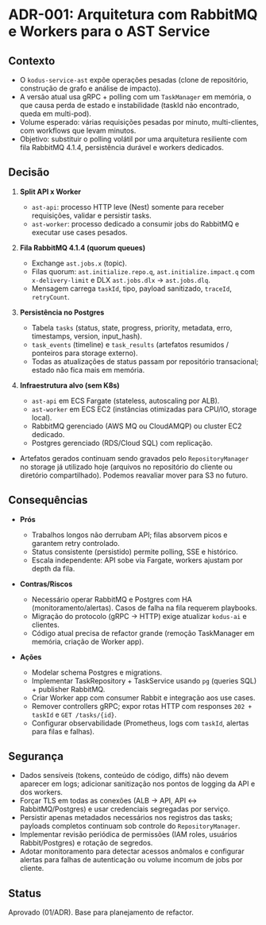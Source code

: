# ADR-001: Arquitetura com RabbitMQ e Workers para o AST Service

## Contexto

- O `kodus-service-ast` expõe operações pesadas (clone de repositório, construção de grafo e análise de impacto).
- A versão atual usa gRPC + polling com um `TaskManager` em memória, o que causa perda de estado e instabilidade (taskId não encontrado, queda em multi-pod).
- Volume esperado: várias requisições pesadas por minuto, multi-clientes, com workflows que levam minutos.
- Objetivo: substituir o polling volátil por uma arquitetura resiliente com fila RabbitMQ 4.1.4, persistência durável e workers dedicados.

## Decisão

1. **Split API x Worker**
   - `ast-api`: processo HTTP leve (Nest) somente para receber requisições, validar e persistir tasks.
   - `ast-worker`: processo dedicado a consumir jobs do RabbitMQ e executar use cases pesados.

2. **Fila RabbitMQ 4.1.4 (quorum queues)**
   - Exchange `ast.jobs.x` (topic).
   - Filas quorum: `ast.initialize.repo.q`, `ast.initialize.impact.q` com `x-delivery-limit` e DLX `ast.jobs.dlx` → `ast.jobs.dlq`.
   - Mensagem carrega `taskId`, tipo, payload sanitizado, `traceId`, `retryCount`.

3. **Persistência no Postgres**
   - Tabela `tasks` (status, state, progress, priority, metadata, erro, timestamps, version, input_hash).
   - `task_events` (timeline) e `task_results` (artefatos resumidos / ponteiros para storage externo).
   - Todas as atualizações de status passam por repositório transacional; estado não fica mais em memória.

4. **Infraestrutura alvo (sem K8s)**
   - `ast-api` em ECS Fargate (stateless, autoscaling por ALB).
   - `ast-worker` em ECS EC2 (instâncias otimizadas para CPU/IO, storage local).
   - RabbitMQ gerenciado (AWS MQ ou CloudAMQP) ou cluster EC2 dedicado.
   - Postgres gerenciado (RDS/Cloud SQL) com replicação.
- Artefatos gerados continuam sendo gravados pelo `RepositoryManager` no storage já utilizado hoje (arquivos no repositório do cliente ou diretório compartilhado). Podemos reavaliar mover para S3 no futuro.

## Consequências

- **Prós**
  - Trabalhos longos não derrubam API; filas absorvem picos e garantem retry controlado.
  - Status consistente (persistido) permite polling, SSE e histórico.
  - Escala independente: API sobe via Fargate, workers ajustam por depth da fila.

- **Contras/Riscos**
  - Necessário operar RabbitMQ e Postgres com HA (monitoramento/alertas). Casos de falha na fila requerem playbooks.
  - Migração do protocolo (gRPC → HTTP) exige atualizar `kodus-ai` e clientes.
  - Código atual precisa de refactor grande (remoção TaskManager em memória, criação de Worker app).

- **Ações**
  - Modelar schema Postgres e migrations.
  - Implementar TaskRepository + TaskService usando `pg` (queries SQL) + publisher RabbitMQ.
  - Criar Worker app com consumer Rabbit e integração aos use cases.
  - Remover controllers gRPC; expor rotas HTTP com responses `202 + taskId` e `GET /tasks/{id}`.
  - Configurar observabilidade (Prometheus, logs com `taskId`, alertas para filas e falhas).

## Segurança

- Dados sensíveis (tokens, conteúdo de código, diffs) não devem aparecer em logs; adicionar sanitização nos pontos de logging da API e dos workers.
- Forçar TLS em todas as conexões (ALB → API, API ↔ RabbitMQ/Postgres) e usar credenciais segregadas por serviço.
- Persistir apenas metadados necessários nos registros das tasks; payloads completos continuam sob controle do `RepositoryManager`.
- Implementar revisão periódica de permissões (IAM roles, usuários Rabbit/Postgres) e rotação de segredos.
- Adotar monitoramento para detectar acessos anômalos e configurar alertas para falhas de autenticação ou volume incomum de jobs por cliente.

## Status

Aprovado (01/ADR). Base para planejamento de refactor.
